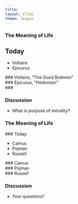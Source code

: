 ```yaml
---
title: 
layout: slide
theme: league
---
```


<section data-background="http://www.keithbuhler.com/images/background-hindu.svg"><!--Intro slide begin-->
<section data-background="http://www.vedasexplained.com/wp-content/uploads/2016/12/main-qimg-611cd79ad87ae5e5c5a08a6a162c13b3-c.jpg" data-markdown><!--Intro slide begin-->




# The Meaning of Life




</section> <!--Intro slide end-->
<section data-markdown>  <!--Slide Beginning-->



## Today

* Voltaire
* Epicurus



</section><section data-markdown>
### Voltaire, "The Good Brahmin"







</section><section data-markdown>
### Epicurus, "Hedonism"





</section><section data-markdown>
### 






</section><section data-markdown>

### Discussion

* What is purpose of morality? 

</section>
</section>


<section data-background="http://www.keithbuhler.com/images/background-last-judgment.svg"><!--Day 2 begin-->
<section data-background="https://blogs.ancientfaith.com/orthodoxyandheterodoxy/wp-content/uploads/sites/9/2015/01/christ-last-judgment-florence.jpg" data-markdown><!--Intro slide begin-->


# The Meaning of Life




</section><section data-markdown>
### Today

- Camus
- Pojman
- Russell






</section><section data-markdown>
### Camus






</section><section data-markdown>
### Pojman




</section><section data-markdown>
### Russell








</section><section data-markdown>

### Discussion

* Your questions?



</section>
</section><!--Day 2 end-->
